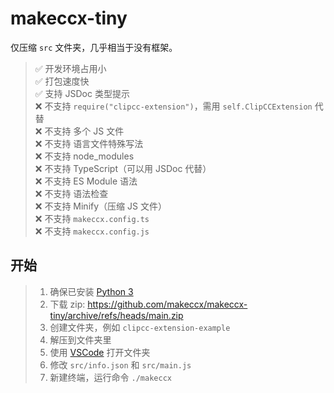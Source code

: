 # makeccx-tiny

仅压缩 `src` 文件夹，几乎相当于没有框架。

> ✅ 开发环境占用小  
> ✅ 打包速度快  
> ✅ 支持 JSDoc 类型提示  
> ❌ 不支持 `require("clipcc-extension")`，需用 `self.ClipCCExtension` 代替  
> ❌ 不支持 多个 JS 文件  
> ❌ 不支持 语言文件特殊写法  
> ❌ 不支持 node_modules  
> ❌ 不支持 TypeScript（可以用 JSDoc 代替）  
> ❌ 不支持 ES Module 语法  
> ❌ 不支持 语法检查  
> ❌ 不支持 Minify（压缩 JS 文件）  
> ❌ 不支持 `makeccx.config.ts`  
> ❌ 不支持 `makeccx.config.js`

## 开始

> 1. 确保已安装 [Python 3](https://www.python.org)
> 2. 下载 zip: https://github.com/makeccx/makeccx-tiny/archive/refs/heads/main.zip
> 3. 创建文件夹，例如 `clipcc-extension-example`
> 4. 解压到文件夹里
> 5. 使用 [VSCode](https://code.visualstudio.com) 打开文件夹
> 6. 修改 `src/info.json` 和 `src/main.js`
> 7. 新建终端，运行命令 `./makeccx`
